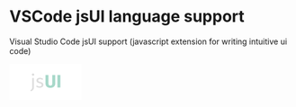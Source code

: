 # VSCode jsUI language support

Visual Studio Code jsUI support (javascript extension for writing intuitive ui code)

<picture>
  <source srcset="media/jsui-logo-dark.png" media="(prefers-color-scheme: dark)">
  <source srcset="media/jsui-logo-light.png" media="(prefers-color-scheme: light)">
  <img src="media/jsui-logo-light.png" alt="JSUI logo" width="128">
</picture>
